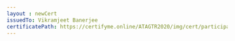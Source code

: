 ```yaml
--- 
layout : newCert 
issuedTo: Vikramjeet Banerjee 
certificatePath: https://certifyme.online/ATAGTR2020/img/cert/participant/VikramjeetBanerjee_a5a11.png
--- 
```

